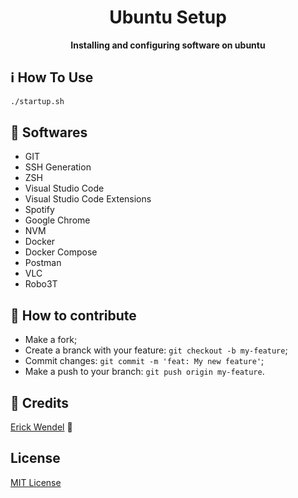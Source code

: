 <h1 align="center">Ubuntu Setup</h1>
<p align="center">
  <strong>Installing and configuring software on ubuntu</strong>
</p>

## :information_source: How To Use
```bash
./startup.sh
```
## :rocket: Softwares
* GIT
* SSH Generation
* ZSH
* Visual Studio Code
* Visual Studio Code Extensions
* Spotify
* Google Chrome
* NVM
* Docker
* Docker Compose
* Postman
* VLC
* Robo3T

## 🤔 How to contribute
- Make a fork;
- Create a branck with your feature: `git checkout -b my-feature`;
- Commit changes: `git commit -m 'feat: My new feature'`;
- Make a push to your branch: `git push origin my-feature`.

## :memo: Credits
[Erick Wendel](https://github.com/ErickWendel/ew-ubuntu-setup/blob/master/startup.sh) :wave:

## License

[MIT License](./LICENSE)

